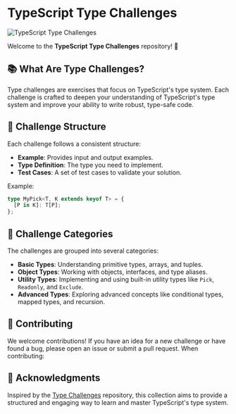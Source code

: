 # TypeScript Type Challenges

![TypeScript Type Challenges](https://github.com/type-challenges/type-challenges/raw/main/screenshots/logo.svg)

Welcome to the **TypeScript Type Challenges** repository! 🚀

## 📚 What Are Type Challenges?

Type challenges are exercises that focus on TypeScript's type system. Each challenge is crafted to deepen your understanding of TypeScript's type system and improve your ability to write robust, type-safe code.

## 🧠 Challenge Structure

Each challenge follows a consistent structure:

- **Example**: Provides input and output examples.
- **Type Definition**: The type you need to implement.
- **Test Cases**: A set of test cases to validate your solution.

Example:

```typescript
type MyPick<T, K extends keyof T> = {
  [P in K]: T[P];
};
```

## 🧩 Challenge Categories

The challenges are grouped into several categories:

- **Basic Types**: Understanding primitive types, arrays, and tuples.
- **Object Types**: Working with objects, interfaces, and type aliases.
- **Utility Types**: Implementing and using built-in utility types like `Pick`, `Readonly`, and `Exclude`.
- **Advanced Types**: Exploring advanced concepts like conditional types, mapped types, and recursion.

## 🤝 Contributing

We welcome contributions! If you have an idea for a new challenge or have found a bug, please open an issue or submit a pull request. When contributing:

## 🌟 Acknowledgments

Inspired by the [Type Challenges](https://github.com/type-challenges/type-challenges) repository, this collection aims to provide a structured and engaging way to learn and master TypeScript's type system.

